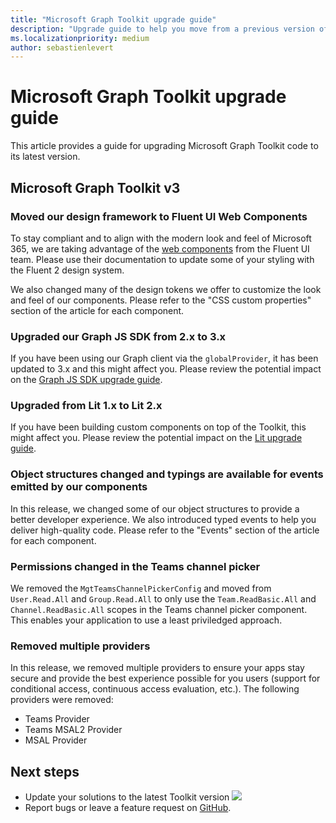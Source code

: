 ```yaml
---
title: "Microsoft Graph Toolkit upgrade guide"
description: "Upgrade guide to help you move from a previous version of the Toolkit to the most recent."
ms.localizationpriority: medium
author: sebastienlevert
---
```


# Microsoft Graph Toolkit upgrade guide

This article provides a guide for upgrading Microsoft Graph Toolkit code to its latest version.

## Microsoft Graph Toolkit v3

### Moved our design framework to Fluent UI Web Components

To stay compliant and to align with the modern look and feel of Microsoft 365, we are taking advantage of the [web components](/fluent-ui/web-components/) from the Fluent UI team. Please use their documentation to update some of your styling with the Fluent 2 design system.

We also changed many of the design tokens we offer to customize the look and feel of our components. Please refer to the "CSS custom properties" section of the article for each component.

### Upgraded our Graph JS SDK from 2.x to 3.x

If you have been using our Graph client via the `globalProvider`, it has been updated to 3.x and this might affect you. Please review the potential impact on the [Graph JS SDK upgrade guide](https://github.com/microsoftgraph/msgraph-sdk-javascript/blob/dev/changelogs/v3-upgrade-guide.md).

### Upgraded from Lit 1.x to Lit 2.x

If you have been building custom components on top of the Toolkit, this might affect you. Please review the potential impact on the [Lit upgrade guide](https://lit.dev/docs/v2/releases/upgrade/).

### Object structures changed and typings are available for events emitted by our components

In this release, we changed some of our object structures to provide a better developer experience. We also introduced typed events to help you deliver high-quality code. Please refer to the "Events" section of the article for each component.

### Permissions changed in the Teams channel picker

We removed the `MgtTeamsChannelPickerConfig` and moved from `User.Read.All` and `Group.Read.All` to only use the `Team.ReadBasic.All` and `Channel.ReadBasic.All` scopes in the Teams channel picker component. This enables your application to use a least priviledged approach.

### Removed multiple providers

In this release, we removed multiple providers to ensure your apps stay secure and provide the best experience possible for you users (support for conditional access, continuous access evaluation, etc.). The following providers were removed:

- Teams Provider
- Teams MSAL2 Provider
- MSAL Provider

## Next steps

- Update your solutions to the latest Toolkit version <img src="https://img.shields.io/npm/v/@microsoft/mgt/latest.svg">
- Report bugs or leave a feature request on [GitHub](https://aka.ms/mgt/issues).

